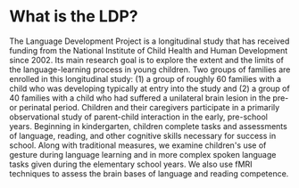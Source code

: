 # What is the LDP?

The Language Development Project is a longitudinal study that has received funding from the National Institute of Child Health and Human Development since 2002. Its main research goal is to explore the extent and the limits of the language-learning process in young children. Two groups of families are enrolled in this longitudinal study: (1) a group of roughly 60 families with a child who was developing typically at entry into the study and (2) a group of 40 families with a child who had suffered a unilateral brain lesion in the pre- or perinatal period. Children and their caregivers participate in a primarily observational study of parent-child interaction in the early, pre-school years. Beginning in kindergarten, children complete tasks and assessments of language, reading, and other cognitive skills necessary for success in school. Along with traditional measures, we examine children's use of gesture during language learning and in more complex spoken language tasks given during the elementary school years. We also use fMRI techniques to assess the brain bases of language and reading competence.

